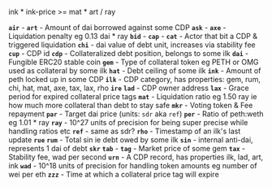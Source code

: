 ink * ink-price >= mat * art / ray

**`air`** - 
**`art`** - Amount of dai borrowed against some CDP
**`ask`** - 
**`axe`** - Liquidation penalty eg 0.13 dai * ray
**`bid`** - 
**`cap`** - 
**`cat`** - Actor that bit a CDP & triggered liquidation
**`chi`** - dai value of debt unit, increases via stability fee
**`cup`** - CDP id
**`cdp`** - Collateralized debt position, belongs to some ilk
**`dai`** - Fungible ERC20 stable coin
**`gem`** - Type of collateral token eg PETH or OMG used as collateral by some ilk
**`hat`** - Debt ceiling of some ilk
**`ink`** - Amount of peth locked up in some CDP
**`ilk`** - CDP category, has properties: gem, rum, chi, hat, mat, axe, tax, lax, rho
**`ire`**
**`lad`** - CDP owner address
**`lax`** - Grace period for expired collateral price tags
**`mat`** - Liquidation ratio eg 1.50 ray ie how much more collateral than debt to stay safe
**`mkr`** - Voting token & Fee repayment
**`par`** - Target dai price (units: `sdr` aka `ref`)
**`per`** - Ratio of peth:weth eg 1.01 * ray
**`ray`** - 10^27 units of precision for being super precise while handling ratios etc
**`ref`** - same as sdr?
**`rho`** - Timestamp of an ilk's last update
**`rue`**
**`rum`** - Total sin ie debt owed by some ilk
**`sin`** - internal anti-dai, represents 1 dai of debt
**`skr`**
**`tab`** - 
**`tag`** - Market price of some gem
**`tax`** - Stability fee, wad per second
**`urn`** - A CDP record, has properties ilk, lad, art, ink
**`wad`** - 10^18 units of precision for handling token amounts eg number of wei per eth
**`zzz`** - Time at which a collateral price tag will expire

